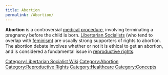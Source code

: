 ```yaml
---
title: Abortion
permalink: /Abortion/
---
```


**Abortion** is a controversial [medical
procedure](Healthcare.md "wikilink"), involving terminating a pregnancy
before the child is born. [Libertarian
Socialists](Libertarian_Socialism.md "wikilink") (who tend to overlap with
[feminism](feminism.md "wikilink")) are usually strong supporters of rights
to abortion. The abortion debate involves whether or not it is ethical
to get an abortion, and is considered a fundamental issue in
[reproductive rights](Reproductive_Rights.md "wikilink").

[Category:Libertarian Socialist
Wiki](Category:Libertarian_Socialist_Wiki.md "wikilink")
[Category:Abortion](Category:Abortion.md "wikilink") [Category:Reproductive
Rights](Category:Reproductive_Rights.md "wikilink")
[Category:Healthcare](Category:Healthcare.md "wikilink")
[Category:Concepts](Category:Concepts.md "wikilink")